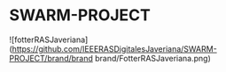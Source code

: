 # SWARM-PROJECT

![fotterRASJaveriana](https://github.com/IEEERASDigitalesJaveriana/SWARM-PROJECT/brand/brand brand/FotterRASJaveriana.png)
